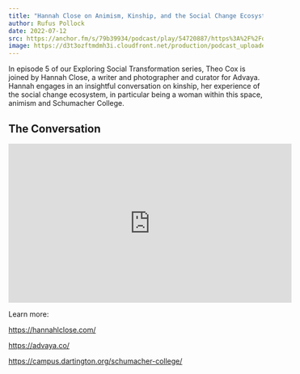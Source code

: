 ```yaml
---
title: "Hannah Close on Animism, Kinship, and the Social Change Ecosystem"
author: Rufus Pollock
date: 2022-07-12
src: https://anchor.fm/s/79b39934/podcast/play/54720887/https%3A%2F%2Fd3ctxlq1ktw2nl.cloudfront.net%2Fproduction%2Fexports%2F79b39934%2F54720887%2F29d0be848757593349b2af9ad25ef4c4.m4a
image: https://d3t3ozftmdmh3i.cloudfront.net/production/podcast_uploaded_episode400/20318133/20318133-1657630501876-f14d168b10484.jpg
---
```


In episode 5 of our Exploring Social Transformation series, Theo Cox is joined by Hannah Close, a writer and photographer and curator for Advaya. Hannah engages in an insightful conversation on kinship, her experience of the social change ecosystem, in particular being a woman within this space, animism and Schumacher College.

## The Conversation

<iframe width="560" height="315" src="https://www.youtube.com/embed/NPYArp-hhsM" title="YouTube video player" frameborder="0" allow="accelerometer; autoplay; clipboard-write; encrypted-media; gyroscope; picture-in-picture; web-share" allowfullscreen></iframe>

Learn more: 

https://hannahlclose.com/ 

https://advaya.co/ 

https://campus.dartington.org/schumacher-college/
